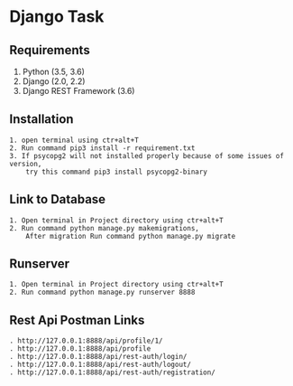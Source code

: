 # Django Task

## Requirements

   1. Python (3.5, 3.6)
   2. Django (2.0, 2.2)
   3. Django REST Framework (3.6)

## Installation

    1. open terminal using ctr+alt+T
    2. Run command pip3 install -r requirement.txt
    3. If psycopg2 will not installed properly because of some issues of version,
        try this command pip3 install psycopg2-binary

## Link to Database

    1. Open terminal in Project directory using ctr+alt+T
    2. Run command python manage.py makemigrations,
        After migration Run command python manage.py migrate

## Runserver

    1. Open terminal in Project directory using ctr+alt+T
    2. Run command python manage.py runserver 8888


## Rest Api Postman Links

    . http://127.0.0.1:8888/api/profile/1/
    . http://127.0.0.1:8888/api/profile
    . http://127.0.0.1:8888/api/rest-auth/login/
    . http://127.0.0.1:8888/api/rest-auth/logout/
    . http://127.0.0.1:8888/api/rest-auth/registration/